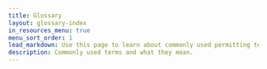 ```yaml
---
title: Glossary
layout: glossary-index
in_resources_menu: true
menu_sort_order: 1
lead_markdown: Use this page to learn about commonly used permitting terms.
description: Commonly used terms and what they mean.
---
```



